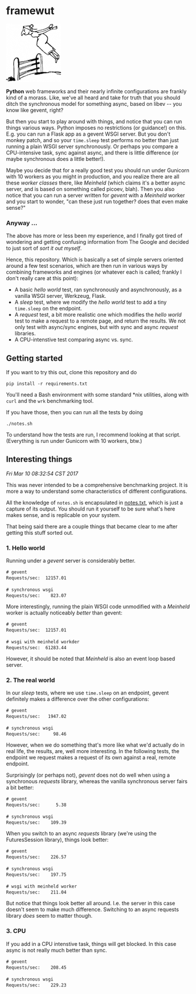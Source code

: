 # framewut
[![wut](misc/wut.png)](misc/wut.png)

**Python** web frameworks and their nearly infinite configurations are frankly kind of a morass. Like, we've all heard and take for truth that you should ditch the synchronous model for something async, based on libev -- you know like gevent, right?

But then you start to play around with things, and notice that you can run things various ways. Python imposes no restrictions (or guidance!) on this. E.g. you can run a Flask app as a gevent WSGI server. But you don't monkey patch, and so your `time.sleep` test performs no better than just running a plain WSGI server synchronously. Or perhaps you compare a CPU-intensive task, sync against async, and there is little difference (or maybe synchronous does a little better!).

Maybe you decide that for a really good test you should run under Gunicorn with 10 workers as you might in production, and you realize there are all these *worker classes* there, like *Meinheld* (which claims it's a better async server, and is based on something called picoev, blah). Then you also notice that you can run a server written for *gevent* with a *Meinheld* worker and you start to wonder, "can these just run together? does that even make sense?"

### Anyway ...
The above has more or less been my experience, and I finally got tired of wondering and getting confusing information from The Google and decided to just sort of *sort it out myself*.

Hence, this repository. Which is basically a set of simple servers oriented around a few test scenarios, which are then run in various ways by combining frameworks and engines (or whatever each is called; frankly I don't really care at this point):

* A basic *hello world* test, ran synchronously and asynchronously, as a vanilla WSGI server, Werkzeug, Flask.
* A *sleep* test, where we modify the *hello world* test to add a tiny `time.sleep` on the endpoint.
* A *request* test, a bit more realistic one which modifies the *hello world* test to make a request to a remote page, and return the results. We not only test with async/sync engines, but with sync and async *request* libraries.
* A CPU-intenstive test comparing async vs. sync.

## Getting started
If you want to try this out, clone this repository and do

```
pip install -r requirements.txt
```

You'll need a Bash environment with some standard *nix utilities, along with `curl` and the `wrk` benchmarking tool.

If you have those, then you can run all the tests by doing

```
./notes.sh
```

To understand how the tests are run, I recommend looking at that script. (Everything is run under Gunicorn with 10 workers, btw.)

## Interesting things

*Fri Mar 10 08:32:54 CST 2017*

This was never intended to be a comprehensive benchmarking project. It is more a way to understand some characteristics of different configurations.

All the knowledge of `notes.sh` is encapsulated in [notes.txt](notes.txt), which is just a capture of its output. You should run it yourself to be sure what's here makes sense, and is replicable on your system.

That being said there are a couple things that became clear to me after getting this stuff sorted out.

### 1. Hello world
Running under a *gevent* server is considerably better.

```
# gevent
Requests/sec:  12157.01

# synchronous wsgi
Requests/sec:    823.07
```

More interestingly, running the plain WSGI code unmodified with a *Meinheld* worker is actually noticeably *better* than gevent:

```
# gevent
Requests/sec:  12157.01

# wsgi with meinheld workder
Requests/sec:  61283.44
```

However, it should be noted that *Meinheld* is also an event loop based server.

### 2. The real world
In our *sleep* tests, where we use `time.sleep` on an endpoint, gevent definitely makes a difference over the other configurations:

```
# gevent 
Requests/sec:   1947.02

# synchronous wsgi
Requests/sec:     98.46
```

However, when we do something that's more like what we'd actually do in real life, the results, are, well more interesting. In the following tests, the endpoint we request makes a request of its own against a real, remote endpoint.

Surprisingly (or perhaps not), *gevent* does not do well when using a synchronous *requests* library, whereas the vanilla synchronous server fairs a bit better:

```
# gevent
Requests/sec:      5.38

# synchronous wsgi
Requests/sec:    109.39
```

When you switch to an async *requests* library (we're using the FuturesSession library), things look better:

```
# gevent
Requests/sec:    226.57

# synchronous wsgi
Requests/sec:    197.75

# wsgi with meinheld worker
Requests/sec:    211.04
```

But notice that things look better all around. I.e. the server in this case doesn't seem to make much difference. Switching to an async requests library *does* seem to matter though.

### 3. CPU
If you add in a CPU intenstive task, things will get blocked. In this case async is not really much better than sync.

```
# gevent
Requests/sec:    208.45

# synchronous wsgi
Requests/sec:    229.23
```

